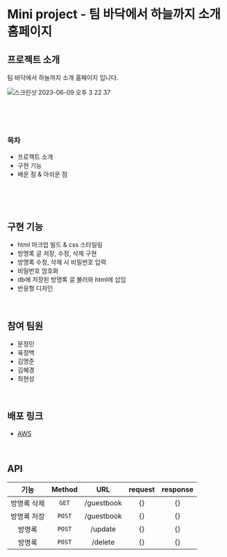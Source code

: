 # Mini project - 팀 바닥에서 하늘까지 소개 홈페이지

## 프로젝트 소개

팀 바닥에서 하늘까지 소개 홈페이지 입니다.

![스크린샷 2023-06-09 오후 3 22 37](https://github.com/ByHorizon/hanghae/assets/84562770/e57c612f-38f1-49f1-8e58-933ba7b88602)

<br/>
<br/>
<br/>

### 목차

-   프로젝트 소개
-   구현 기능
-   배운 점 & 아쉬운 점

<br/>

<br/>

<br>

## 구현 기능

-   html 마크업 빌드 & css 스타일링
-   방명록 글 저장, 수정, 삭제 구현
-   방명록 수정, 삭제 시 비밀번호 입력
-   비밀번호 암호화
-   db에 저장된 방명록 글 불러와 html에 삽입
-   반응형 디자인

<br>

## 참여 팀원
- 문정민
- 육정백
- 김명준
- 김혜경
- 최현성

<br>

## 배포 링크

-   [AWS](http://mini.eba-cqpj3jhf.ap-northeast-2.elasticbeanstalk.com/)

<br>

## API

|    기능     | Method |    URL     | request | response |
| :---------: | :----: | :--------: | :-----: | :------: |
| 방명록 삭제 | `GET`  | /guestbook |   {}    |    {}    |
| 방명록 저장 | `POST` | /guestbook |   {}    |    {}    |
|   방명록    | `POST` |  /update   |   {}    |    {}    |
|   방명록    | `POST` |  /delete   |   {}    |    {}    |
